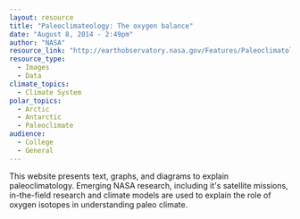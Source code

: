 ```yaml
---
layout: resource
title: "Paleoclimateology: The oxygen balance"
date: "August 8, 2014 - 2:49pm"
author: "NASA"
resource_link: "http://earthobservatory.nasa.gov/Features/Paleoclimatology_OxygenBalance/"
resource_type:
  - Images
  - Data
climate_topics:
  - Climate System
polar_topics:
  - Arctic
  - Antarctic
  - Paleoclimate
audience:
  - College
  - General
---
```


This website presents text, graphs, and diagrams to explain paleoclimatology.  Emerging NASA research, including it's satellite missions,  in-the-field research and climate models are used to explain the role of oxygen isotopes in understanding paleo climate.